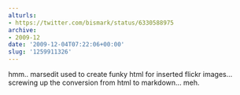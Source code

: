 ```yaml
---
alturls:
- https://twitter.com/bismark/status/6330588975
archive:
- 2009-12
date: '2009-12-04T07:22:06+00:00'
slug: '1259911326'
---
```


hmm.. marsedit used to create funky html for inserted flickr images... screwing up the conversion from html to markdown... meh.

